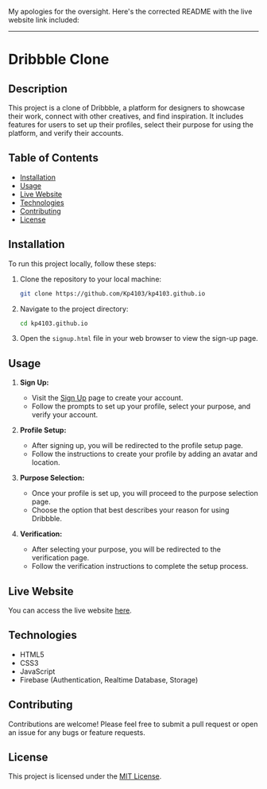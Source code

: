 My apologies for the oversight. Here's the corrected README with the live website link included:

---

# Dribbble Clone

## Description

This project is a clone of Dribbble, a platform for designers to showcase their work, connect with other creatives, and find inspiration. It includes features for users to set up their profiles, select their purpose for using the platform, and verify their accounts.

## Table of Contents

- [Installation](#installation)
- [Usage](#usage)
- [Live Website](#live-website)
- [Technologies](#technologies)
- [Contributing](#contributing)
- [License](#license)

## Installation

To run this project locally, follow these steps:

1. Clone the repository to your local machine:

   ```bash
   git clone https://github.com/Kp4103/kp4103.github.io
   ```

2. Navigate to the project directory:

   ```bash
   cd kp4103.github.io
   ```

3. Open the `signup.html` file in your web browser to view the sign-up page.

## Usage

1. **Sign Up:**
   - Visit the [Sign Up](https://kp4103.github.io/signup.html) page to create your account.
   - Follow the prompts to set up your profile, select your purpose, and verify your account.

2. **Profile Setup:**
   - After signing up, you will be redirected to the profile setup page.
   - Follow the instructions to create your profile by adding an avatar and location.

3. **Purpose Selection:**
   - Once your profile is set up, you will proceed to the purpose selection page.
   - Choose the option that best describes your reason for using Dribbble.

4. **Verification:**
   - After selecting your purpose, you will be redirected to the verification page.
   - Follow the verification instructions to complete the setup process.

## Live Website

You can access the live website [here](https://kp4103.github.io/).

## Technologies

- HTML5
- CSS3
- JavaScript
- Firebase (Authentication, Realtime Database, Storage)

## Contributing

Contributions are welcome! Please feel free to submit a pull request or open an issue for any bugs or feature requests.

## License

This project is licensed under the [MIT License](LICENSE).
